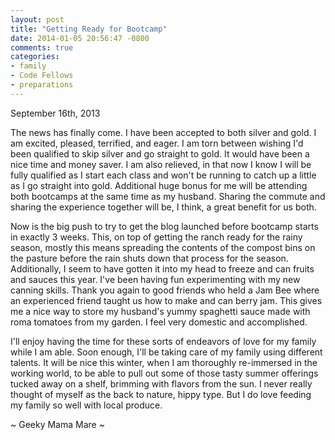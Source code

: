 ```yaml
---
layout: post
title: "Getting Ready for Bootcamp"
date: 2014-01-05 20:56:47 -0800
comments: true
categories:
- family
- Code Fellows
- preparations
---
```

September 16th, 2013

The news has finally come.  I have been accepted to both silver and gold.  I am excited, pleased, terrified, and eager.  I am torn between wishing I'd been qualified to skip silver and go straight to gold.  It would have been a nice time and money saver.  I am also relieved, in that now I know I will be fully qualified as I start each class and won't be running to catch up a little as I go straight into gold.  Additional huge bonus for me will be attending both bootcamps at the same time as my husband.  Sharing the commute and sharing the experience together will be, I think, a great benefit for us both.

Now is the big push to try to get the blog launched before bootcamp starts in exactly 3 weeks.  This, on top of getting the ranch ready for the rainy season, mostly this means spreading the contents of the compost bins on the pasture before the rain shuts down that process for the season.  Additionally, I seem to have gotten it into my head to freeze and can fruits and sauces this year. I've been having fun experimenting with my new canning skills.  Thank you again to good friends who held a Jam Bee where an experienced friend taught us how to make and can berry jam.  This gives me a nice way to store my husband's yummy spaghetti sauce made with roma tomatoes from my garden.  I feel very domestic and accomplished.

I'll enjoy having the time for these sorts of endeavors of love for my family while I am able.  Soon enough, I'll be taking care of my family using different talents.  It will be nice this winter, when I am thoroughly re-immersed in the working world, to be able to pull out some of those tasty summer offerings tucked away on a shelf, brimming with flavors from the sun.  I never really thought of myself as the back to
nature, hippy type.  But I do love feeding my family so well with local produce.

~ Geeky Mama Mare ~
